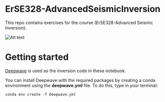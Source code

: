 # ErSE328-AdvancedSeismicInversion
This repo contains exercises for the course (ErSE328-Advanced Seismic Inversion). 

![Alt text](inversion_example.gif) 

# Getting started 
[Deepwave](git@github.com:alaliaa/ErSE328-AdvancedSeismicInversion.git) is used as the inversion code in these notebook.

You can install Deepwave with the required packages by creating a conda environment using the **deepwave.yml** file.
To do this, type in your terminal: 

`conda env create -f Deepwave.yml`
